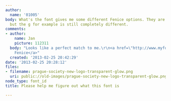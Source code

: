 ```yaml
---
author:
  name: '01005'
body: What's the font gives me some different Fenice options. They are very similar
  but the g for example is still completely different.
comments:
- author:
    name: Jan
    picture: 112311
  body: "Looks like a perfect match to me.\r\n<a href=\"http://www.myfonts.com/fonts/itc/fenice/\">ITC
    Fenice</a>"
  created: '2013-02-25 20:42:29'
date: '2013-02-25 20:28:12'
files:
- filename: prague-society-new-logo-transparent-glow.png
  uri: public://old-images/prague-society-new-logo-transparent-glow.png
node_type: font_id
title: Please help me figure out what this font is

---
```

